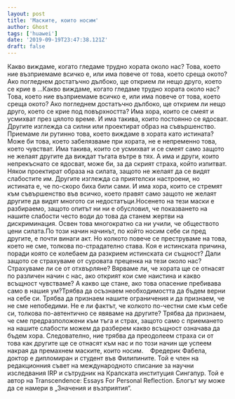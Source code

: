 ```yaml
---
layout: post
title: 'Маските, които носим'
author: Ghost
tags: ['huawei']
date: '2019-09-19T23:47:38.121Z'
draft: false
---
```


Какво виждаме, когато гледаме трудно хората около нас? Това, което ние възприемаме всичко е, или има повече от това, което среща окото? Ако погледнем достатъчно дълбоко, ще открием ли нещо друго, което се крие в ...Какво виждаме, когато гледаме трудно хората около нас? Това, което ние възприемаме всичко е, или има повече от това, което среща окото? Ако погледнем достатъчно дълбоко, ще открием ли нещо друго, което се крие под повърхността? Има хора, които се смеят и усмихват през цялото време. И има такива, които постоянно се ядосват. Другите изглежда са силни или проектират образ на съвършенство. Приемаме ли рутинно това, което виждаме в хората като истината?Може би това, което забелязваме при хората, не е непременно това, което чувстват. Има такива, които се усмихват и се смеят само защото не желаят другите да виждат тъгата вътре в тях. А има и други, които непрекъснато се ядосват, може би, за да скрият страха, който изпитват. Някои проектират образа на силата, защото не желаят да се видят слабостите им. Другите изглежда са приятелски настроени, но истината е, че по-скоро биха били сами. И има хора, които се стремят към съвършенство във всичко, което правят само защото не желаят другите да видят многото си недостатъци.Носенето на тези маски е разбираемо, защото опитът ни ни е обусловил, че показването на нашите слабости често води до това да станем жертви на дискриминация. Освен това многократно са ни учили, че обществото цени силата.По този начин начинът, по който носим себе си пред другите, е почти винаги акт. Но колкото повече се преструваме на това, което не сме, толкова по-страдателно става. Коя е истинската причина, поради която се колебаем да разкрием истинската си същност? Дали защото се страхуваме от суровата преценка на тези около нас? Страхуваме ли се от отхвърляне? Вярваме ли, че хората ще се отнасят по различен начин с нас, ако открият кои сме наистина и какво всъщност чувстваме? А какво ще стане, ако това опасение пребивава само в нашия ум?Трябва да осъзнаем необходимостта да бъдем верни на себе си. Трябва да признаем нашите ограничения и да признаем, че не сме непобедими. Не е ли фактът, че колкото по-честни сме към себе си, толкова по-автентично се явяваме на другите? Трябва да признаем, че сме предразположени към тъга и страх, защото само с приемането на нашите слабости можем да разберем какво всъщност означава да бъдем хора. Следователно, ние трябва да преодолеем страха си от това как другите ще се отнасят към нас и по този начин ще успеем накрая да премахнем маските, които носим.    Фредерик Фабела, доктор е дипломиран и студент във Филипините. Той е член на редакционния съвет на международното списание за научни изследвания IRP и сътрудник на Кралската институция Сингапур. Той е автор на Transcendence: Essays For Personal Reflection. Блогът му може да се намери в „Значения и възприятия“.
